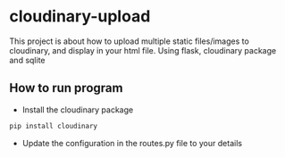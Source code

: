# cloudinary-upload
This project is about how to upload multiple static files/images to cloudinary, and display in your html file. Using flask, cloudinary package and sqlite

## How to run program
- Install the cloudinary package
```sh
pip install cloudinary
```

- Update the configuration in the routes.py file to your details